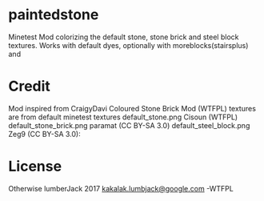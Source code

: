 # paintedstone
Minetest Mod colorizing the default stone, stone brick and steel block textures. Works with default dyes, optionally with moreblocks(stairsplus) and 

# Credit
Mod inspired from CraigyDavi Coloured Stone Brick Mod (WTFPL)
textures are from default minetest textures
default_stone.png Cisoun (WTFPL)
 default_stone_brick.png paramat (CC BY-SA 3.0)
 default_steel_block.png Zeg9 (CC BY-SA 3.0):
 
# License
Otherwise lumberJack 2017 kakalak.lumbjack@google.com -WTFPL


